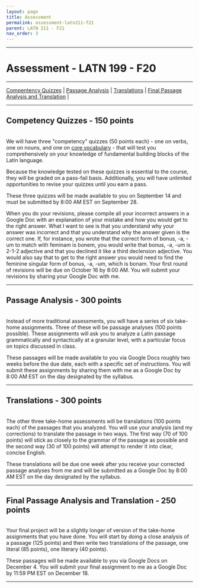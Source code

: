 ```yaml
---
layout: page
title: Assessment
permalink: assessment-latn211-f21
parent: LATN 211 - F21
nav_order: 3
---
```

***

# Assessment - LATN 199 - F20

***

[Compentency Quizzes](#competency-quizzes---150-points) \| [Passage Analysis](#passage-analysis---300-points) \| [Translations](#translations---300-points) \| [Final Passage Analysis and Translation](#final-passage-analysis-and-translation---250-points) \|

***

## Competency Quizzes - 150 points
&nbsp;  
We will have three "competency" quizzes (50 points each) - one on verbs, one on nouns, and one on [core vocabulary](http://ww3.haverford.edu/classics/DCC/Vocab/Full/pdf/Nepos-Hannibal-Vocabulary-Repeat3.pdf) - that will test you comprehensively on your knowledge of fundamental building blocks of the Latin language.

Because the knowledge tested on these quizzes is essential to the course, they will be graded on a pass-fail basis. Additionally, you will have unlimited opportunities to revise your quizzes until you earn a pass.

These three quizzes will be made available to you on September 14 and must be submitted by 8:00 AM EST on September 28.

When you do your revisions, please compile all your incorrect answers in a Google Doc with an explanation of your mistake and how you would get to the right answer. What I want to see is that you understand why your answer was incorrect and that you understand why the answer given is the correct one. If, for instance, you wrote that the correct form of bonus, -a, -um to match with feminam is bonem, you would write that bonus, -a, -um is 2-1-2 adjective and that you declined it like a third declension adjective. You would also say that to get to the right answer you would need to find the feminine singular form of bonus, -a, -um, which is bonam. Your first round of revisions will be due on October 16 by 8:00 AM. You will submit your revisions by sharing your Google Doc with me.

***

## Passage Analysis - 300 points
&nbsp;  
Instead of more traditional assessments, you will have a series of six take-home assignments. Three of these will be passage analyses (100 points possible). These assignments will ask you to analyze a Latin passage grammatically and syntactically at a granular level, with a particular focus on topics discussed in class.

These passages will be made available to you via Google Docs roughly two weeks before the due date, each with a specific set of instructions. You will submit these assignments by sharing them with me as a Google Doc by 8:00 AM EST on the day designated by the syllabus.

***

## Translations - 300 points
&nbsp;  
The other three take-home assessments will be translations (100 points each) of the passages that you analyzed. You will use your analysis (and my corrections) to translate the passage in two ways. The first way (70 of 100 points) will stick as closely to the grammar of the passage as possible and the second way (30 of 100 points) will attempt to render it into clear, concise English.

These translations will be due one week after you receive your corrected passage analyses from me and will be submitted as a Google Doc by 8:00 AM EST on the day designated by the syllabus.

***

## Final Passage Analysis and Translation - 250 points
&nbsp;  
Your final project will be a slightly longer of version of the take-home assignments that you have done. You will start by doing a close analysis of a passage (125 points) and then write two translations of the passage, one literal (85 points), one literary (40 points).

These passages will be made available to you via Google Docs on December 4. You will submit your final assignment to me as a Google Doc by 11:59 PM EST on December 18.

***
